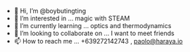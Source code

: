 - 👋 Hi, I’m @boybutingting
- 👀 I’m interested in ... magic with STEAM
- 🌱 I’m currently learning ... optics and thermodynamics
- 💞️ I’m looking to collaborate on ... I want to meet friends
- 📫 How to reach me ... +639272142743 , paolo@haraya.io
<!---
boybutingting/boybutingting is a ✨ special ✨ repository because its `README.md` (this file) appears on your GitHub profile.
You can click the Preview link to take a look at your changes.
--->
